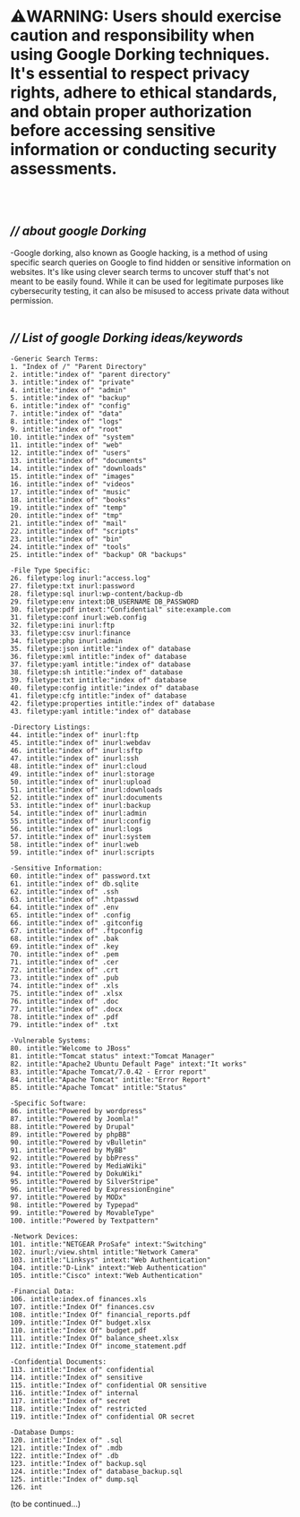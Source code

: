                                                                                  
# :warning:**WARNING: Users should exercise caution and responsibility when using Google Dorking techniques. It's essential to respect privacy rights, adhere to ethical standards, and obtain proper authorization before accessing sensitive information or conducting security assessments.**      
<br />
<br />
  
## *// about google Dorking*        

-Google dorking, also known as Google hacking, is a method of using specific search queries on Google to find hidden or sensitive information on websites. It's like using clever search terms to uncover stuff that's not meant to be easily found. While it can be used for legitimate purposes like cybersecurity testing, it can also be misused to access private data without permission.
<br />
<br />
## *// List of google Dorking ideas/keywords*           

    -Generic Search Terms:
    1. "Index of /" "Parent Directory"
    2. intitle:"index of" "parent directory"
    3. intitle:"index of" "private"
    4. intitle:"index of" "admin"
    5. intitle:"index of" "backup"
    6. intitle:"index of" "config"
    7. intitle:"index of" "data"
    8. intitle:"index of" "logs"
    9. intitle:"index of" "root"
    10. intitle:"index of" "system"
    11. intitle:"index of" "web"
    12. intitle:"index of" "users"
    13. intitle:"index of" "documents"
    14. intitle:"index of" "downloads"
    15. intitle:"index of" "images"
    16. intitle:"index of" "videos"
    17. intitle:"index of" "music"
    18. intitle:"index of" "books"
    19. intitle:"index of" "temp"
    20. intitle:"index of" "tmp"
    21. intitle:"index of" "mail"
    22. intitle:"index of" "scripts"
    23. intitle:"index of" "bin"
    24. intitle:"index of" "tools"
    25. intitle:"index of" "backup" OR "backups"

    -File Type Specific:
    26. filetype:log inurl:"access.log"
    27. filetype:txt inurl:password
    28. filetype:sql inurl:wp-content/backup-db
    29. filetype:env intext:DB_USERNAME DB_PASSWORD
    30. filetype:pdf intext:"Confidential" site:example.com
    31. filetype:conf inurl:web.config
    32. filetype:ini inurl:ftp
    33. filetype:csv inurl:finance
    34. filetype:php inurl:admin
    35. filetype:json intitle:"index of" database
    36. filetype:xml intitle:"index of" database
    37. filetype:yaml intitle:"index of" database
    38. filetype:sh intitle:"index of" database
    39. filetype:txt intitle:"index of" database
    40. filetype:config intitle:"index of" database
    41. filetype:cfg intitle:"index of" database
    42. filetype:properties intitle:"index of" database
    43. filetype:yaml intitle:"index of" database
    
    -Directory Listings:
    44. intitle:"index of" inurl:ftp
    45. intitle:"index of" inurl:webdav
    46. intitle:"index of" inurl:sftp
    47. intitle:"index of" inurl:ssh
    48. intitle:"index of" inurl:cloud
    49. intitle:"index of" inurl:storage
    50. intitle:"index of" inurl:upload
    51. intitle:"index of" inurl:downloads
    52. intitle:"index of" inurl:documents
    53. intitle:"index of" inurl:backup
    54. intitle:"index of" inurl:admin
    55. intitle:"index of" inurl:config
    56. intitle:"index of" inurl:logs
    57. intitle:"index of" inurl:system
    58. intitle:"index of" inurl:web
    59. intitle:"index of" inurl:scripts
    
    -Sensitive Information:
    60. intitle:"index of" password.txt
    61. intitle:"index of" db.sqlite
    62. intitle:"index of" .ssh
    63. intitle:"index of" .htpasswd
    64. intitle:"index of" .env
    65. intitle:"index of" .config
    66. intitle:"index of" .gitconfig
    67. intitle:"index of" .ftpconfig
    68. intitle:"index of" .bak
    69. intitle:"index of" .key
    70. intitle:"index of" .pem
    71. intitle:"index of" .cer
    72. intitle:"index of" .crt
    73. intitle:"index of" .pub
    74. intitle:"index of" .xls
    75. intitle:"index of" .xlsx
    76. intitle:"index of" .doc
    77. intitle:"index of" .docx
    78. intitle:"index of" .pdf
    79. intitle:"index of" .txt
    
    -Vulnerable Systems:
    80. intitle:"Welcome to JBoss"
    81. intitle:"Tomcat status" intext:"Tomcat Manager"
    82. intitle:"Apache2 Ubuntu Default Page" intext:"It works"
    83. intitle:"Apache Tomcat/7.0.42 - Error report"
    84. intitle:"Apache Tomcat" intitle:"Error Report"
    85. intitle:"Apache Tomcat" intitle:"Status"
    
    -Specific Software:
    86. intitle:"Powered by wordpress"
    87. intitle:"Powered by Joomla!"
    88. intitle:"Powered by Drupal"
    89. intitle:"Powered by phpBB"
    90. intitle:"Powered by vBulletin"
    91. intitle:"Powered by MyBB"
    92. intitle:"Powered by bbPress"
    93. intitle:"Powered by MediaWiki"
    94. intitle:"Powered by DokuWiki"
    95. intitle:"Powered by SilverStripe"
    96. intitle:"Powered by ExpressionEngine"
    97. intitle:"Powered by MODx"
    98. intitle:"Powered by Typepad"
    99. intitle:"Powered by MovableType"
    100. intitle:"Powered by Textpattern"
    
    -Network Devices:
    101. intitle:"NETGEAR ProSafe" intext:"Switching"
    102. inurl:/view.shtml intitle:"Network Camera"
    103. intitle:"Linksys" intext:"Web Authentication"
    104. intitle:"D-Link" intext:"Web Authentication"
    105. intitle:"Cisco" intext:"Web Authentication"
    
    -Financial Data:
    106. intitle:index.of finances.xls
    107. intitle:"Index Of" finances.csv
    108. intitle:"Index Of" financial_reports.pdf
    109. intitle:"Index Of" budget.xlsx
    110. intitle:"Index Of" budget.pdf
    111. intitle:"Index Of" balance_sheet.xlsx
    112. intitle:"Index Of" income_statement.pdf
    
    -Confidential Documents:
    113. intitle:"Index of" confidential
    114. intitle:"Index of" sensitive
    115. intitle:"Index of" confidential OR sensitive
    116. intitle:"Index of" internal
    117. intitle:"Index of" secret
    118. intitle:"Index of" restricted
    119. intitle:"Index of" confidential OR secret
    
    -Database Dumps:
    120. intitle:"Index of" .sql
    121. intitle:"Index of" .mdb
    122. intitle:"Index of" .db
    123. intitle:"Index of" backup.sql
    124. intitle:"Index of" database_backup.sql
    125. intitle:"Index of" dump.sql
    126. int

(to be continued...)                        








